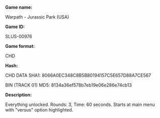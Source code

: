 **Game name:**

Warpath - Jurassic Park (USA)

**Game ID:**

SLUS-00976

**Game format:**

CHD

**Hash:**

CHD DATA SHA1: 8066A0EC348C8B5B80194157C5E657D88A7CE567

BIN (TRACK 01) MD5: 8134a36ef578b7eb19e06e286e74cb13

**Description:**

Everything unlocked. Rounds: 3, Time: 60 seconds. Starts at main menu with "versus" option highlighted.